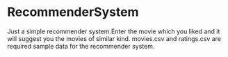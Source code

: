 # RecommenderSystem
Just a simple recommender system.Enter the movie which you liked and it will suggest you the movies of similar kind.
movies.csv and ratings.csv are required sample data for the recommender system.
